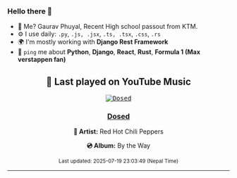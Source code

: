 ### Hello there 👋
- 💨 Me? Gaurav Phuyal, Recent High school passout from KTM.
- ⚙️ I use daily: `.py`, `.js, .jsx`, `.ts, .tsx`, `.css`, `.rs`
- 🌍 I'm mostly working with **Django Rest Framework**
- 💬 `ping` me about **Python**, **Django**, **React**, **Rust**, **Formula 1 (Max verstappen fan)**
<!-- YOUTUBE-MUSIC-START -->
<div align='center'>

## 🎵 Last played on YouTube Music

<kbd>

[![Dosed](https://lastfm.freetls.fastly.net/i/u/174s/f95067353057a3c59fe6ba90469e56c6.png)](https://lastfm.freetls.fastly.net/i/u/174s/f95067353057a3c59fe6ba90469e56c6.png)

</kbd>

### [Dosed](https://www.youtube.com/results?search_query=Red%20Hot%20Chili%20Peppers%20Dosed)

**🎤 Artist:** Red Hot Chili Peppers

**💿 Album:** By the Way

<sub>Last updated: 2025-07-19 23:03:49 (Nepal Time)</sub>

</div>

<!-- YOUTUBE-MUSIC-END -->
<hr>


